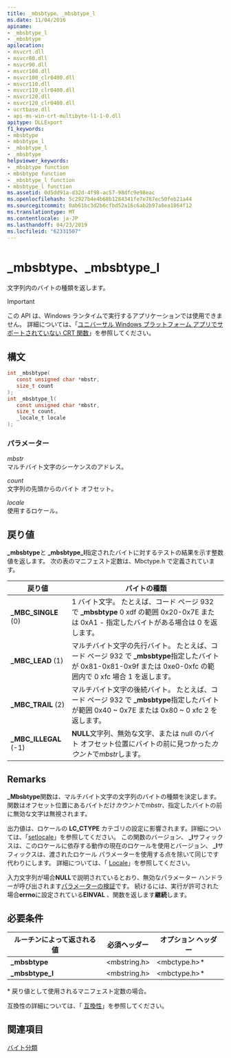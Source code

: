 ```yaml
---
title: _mbsbtype、_mbsbtype_l
ms.date: 11/04/2016
apiname:
- _mbsbtype_l
- _mbsbtype
apilocation:
- msvcrt.dll
- msvcr80.dll
- msvcr90.dll
- msvcr100.dll
- msvcr100_clr0400.dll
- msvcr110.dll
- msvcr110_clr0400.dll
- msvcr120.dll
- msvcr120_clr0400.dll
- ucrtbase.dll
- api-ms-win-crt-multibyte-l1-1-0.dll
apitype: DLLExport
f1_keywords:
- mbsbtype
- mbsbtype_l
- _mbsbtype_l
- _mbsbtype
helpviewer_keywords:
- _mbsbtype function
- mbsbtype function
- _mbsbtype_l function
- mbsbtype_l function
ms.assetid: 0d5dd91a-d32d-4f98-ac57-98dfc9e98eac
ms.openlocfilehash: 5c2927b4e4b68b1284341fe7e767ec50feb21a44
ms.sourcegitcommit: 0ab61bc3d2b6cfbd52a16c6ab2b97a8ea1864f12
ms.translationtype: MT
ms.contentlocale: ja-JP
ms.lasthandoff: 04/23/2019
ms.locfileid: "62331507"
---
```

# <a name="mbsbtype-mbsbtypel"></a>_mbsbtype、_mbsbtype_l

文字列内のバイトの種類を返します。

> [!IMPORTANT]
> この API は、Windows ランタイムで実行するアプリケーションでは使用できません。 詳細については、「[ユニバーサル Windows プラットフォーム アプリでサポートされていない CRT 関数](../../cppcx/crt-functions-not-supported-in-universal-windows-platform-apps.md)」を参照してください。

## <a name="syntax"></a>構文

```C
int _mbsbtype(
   const unsigned char *mbstr,
   size_t count
);
int _mbsbtype_l(
   const unsigned char *mbstr,
   size_t count,
   _locale_t locale
);
```

### <a name="parameters"></a>パラメーター

*mbstr*<br/>
マルチバイト文字のシーケンスのアドレス。

*count*<br/>
文字列の先頭からのバイト オフセット。

*locale*<br/>
使用するロケール。

## <a name="return-value"></a>戻り値

**_mbsbtype**と **_mbsbtype_l**指定されたバイトに対するテストの結果を示す整数値を返します。 次の表のマニフェスト定数は、Mbctype.h で定義されています。

|戻り値|バイトの種類|
|------------------|---------------|
|**_MBC_SINGLE** (0)|1 バイト文字。 たとえば、コード ページ 932 で **_mbsbtype** 0 xdf の範囲 0x20-0x7E または 0xA1 - 指定したバイトがある場合は 0 を返します。|
|**_MBC_LEAD** (1)|マルチバイト文字の先行バイト。 たとえば、コード ページ 932 で **_mbsbtype**指定したバイトが 0x81-0x81-0x9f または 0xe0-0xfc の範囲内で 0 xfc 場合 1 を返します。|
|**_MBC_TRAIL** (2)|マルチバイト文字の後続バイト。 たとえば、コード ページ 932 で **_mbsbtype**指定したバイトが範囲 0x40 ~ 0x7E または 0x80 ~ 0 xfc 2 を返します。|
|**_MBC_ILLEGAL** (-1)|**NULL**文字列、無効な文字、または null のバイト オフセット位置にバイトの前に見つかった*カウント*で*mbstr*します。|

## <a name="remarks"></a>Remarks

**_Mbsbtype**関数は、マルチバイト文字の文字列のバイトの種類を決定します。 関数はオフセット位置にあるバイトだけ*カウント*で*mbstr*、指定したバイトの前に無効な文字は無視されます。

出力値は、ロケールの **LC_CTYPE** カテゴリの設定に影響されます。詳細については、「[setlocale](setlocale-wsetlocale.md)」を参照してください。 この関数のバージョン、 **_l**サフィックスは、このロケールに依存する動作の現在のロケールを使用とバージョン、 **_l**サフィックスは、渡されたロケール パラメーターを使用する点を除いて同じです代わりにします。 詳細については、「 [Locale](../../c-runtime-library/locale.md)」を参照してください。

入力文字列が場合**NULL**で説明されているとおり、無効なパラメーター ハンドラーが呼び出されます[パラメーターの検証](../../c-runtime-library/parameter-validation.md)です。 続けるには、実行が許可された場合**errno**に設定されている**EINVAL** 、関数を返します**継続**します。

## <a name="requirements"></a>必要条件

|ルーチンによって返される値|必須ヘッダー|オプション ヘッダー|
|-------------|---------------------|---------------------|
|**_mbsbtype**|\<mbstring.h>|\<mbctype.h>*|
|**_mbsbtype_l**|\<mbstring.h>|\<mbctype.h>*|

\* 戻り値として使用されるマニフェスト定数の場合。

互換性の詳細については、「 [互換性](../../c-runtime-library/compatibility.md)」を参照してください。

## <a name="see-also"></a>関連項目

[バイト分類](../../c-runtime-library/byte-classification.md)<br/>
